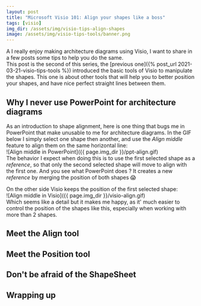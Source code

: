 ```yaml
---
layout: post
title: "Microsoft Visio 101: Align your shapes like a boss"
tags: [visio]
img_dir: /assets/img/visio-tips-align-shapes
image: /assets/img/visio-tips-tools/banner.png
---
```


A I really enjoy making architecture diagrams using Visio, I want to share in a few posts some tips to help you do the same.  
This post is the second of this series, the [previous one]({% post_url 2021-03-21-visio-tips-tools %}) introduced the basic tools of Visio to manipulate the shapes. 
This one is about other tools that will help you to better position your shapes, and have nice perfect straight lines between them.


## Why I never use PowerPoint for architecture diagrams

As an introduction to shape alignment, here is one thing that bugs me in PowerPoint that make unusable to me for architecture diagrams. In the GIF below I simply select one shape then another, and use the *Align middle* feature to align them on the same horizontal line:  
![Align middle in PowerPoint]({{ page.img_dir }}/ppt-align.gif)  
The behavior I expect when doing this is to use the first selected shape as a *reference*, so that only the second selected shape will move to align with the first one. And you see what PowerPoint does ? It creates a new *reference* by merging the position of both shapes 😱  

On the other side Visio keeps the position of the first selected shape:  
![Align middle in Visio]({{ page.img_dir }}/visio-align.gif)  
Which seems like a detail but it makes me happy, as it' much easier to control the position of the shapes like this, especially when working with more than 2 shapes.

## Meet the Align tool

## Meet the Position tool

## Don't be afraid of the ShapeSheet

## Wrapping up